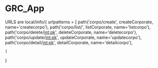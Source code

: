 # GRC_App
URLS are 
local/info/{
            urlpatterns = [
    path('corpo/create', createCorporate, name='createcorpo'),
    path('corpo/list/', listCorporate, name='listcorpo'),
    path('corpo/delete/<int:pk>', deleteCorporate, name='deletecorpo'),
    path('corpo/update/<int:pk>', updateCorporate, name='updatecorpo'),
    path('corpo/detail/<int:pk>', detailCorporate, name='detailcorpo'),

    ]
}
